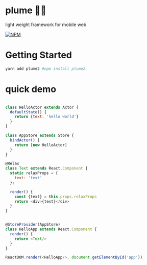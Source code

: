 # plume 🚀🚀
light weight framework for mobile web

[![NPM](https://nodei.co/npm/plume2.png?downloads=true&downloadRank=true&stars=true)](https://nodei.co/npm/plume2)


# Getting Started

```sh
yarn add plume2 #npm install plume2
```

# quick demo
```js

class HelloActor extends Actor {
  defaultState() {
    return {text: 'hello world'}
  }
}

class AppStore extends Store {
  bindActor() {
    return [new HelloActor]
  }
}

@Relax
class Text extends React.Component {
  static relaxProps = {
    text: 'text'
  };

  render() {
    const {text} = this.props.relaxProps
    return <div>{text}</div>
  }
}


@StoreProvider(AppStore)
class HelloApp extends React.Component {
  render() {
    return <Text/>
  }
}

ReactDOM.render(<HelloApp/>, document.getElementById('app'))
```
